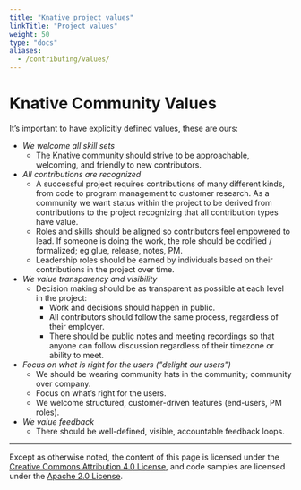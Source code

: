 ```yaml
---
title: "Knative project values"
linkTitle: "Project values"
weight: 50
type: "docs"
aliases:
  - /contributing/values/
---
```


# Knative Community Values

It’s important to have explicitly defined values, these are ours:

- *We welcome all skill sets*
  - The Knative community should strive to be approachable, welcoming, and
    friendly to new contributors. 
- *All contributions are recognized*
  - A successful project requires contributions of many different kinds, from
    code to program management to customer research. As a community we want
    status within the project to be derived from contributions to the project
    recognizing that all contribution types have value.
  - Roles and skills should be aligned so contributors feel empowered to lead.
    If someone is doing the work, the role should be codified / formalized; eg
    glue, release, notes, PM.
  - Leadership roles should be earned by individuals based on their
    contributions in the project over time.
- *We value transparency and visibility*
  - Decision making should be as transparent as possible at each level in the
    project:
    - Work and decisions should happen in public.
    - All contributors should follow the same process, regardless of their
      employer.
    - There should be public notes and meeting recordings so that anyone can
      follow discussion regardless of their timezone or ability to meet.
- *Focus on what is right for the users ("delight our users")*
  - We should be wearing community hats in the community; community over company.
  - Focus on what’s right for the users.
  - We welcome structured, customer-driven features (end-users, PM roles).
- *We value feedback*
  - There should be well-defined, visible, accountable feedback loops.

---

Except as otherwise noted, the content of this page is licensed under the
[Creative Commons Attribution 4.0 License](https://creativecommons.org/licenses/by/4.0/),
and code samples are licensed under the
[Apache 2.0 License](https://www.apache.org/licenses/LICENSE-2.0).
